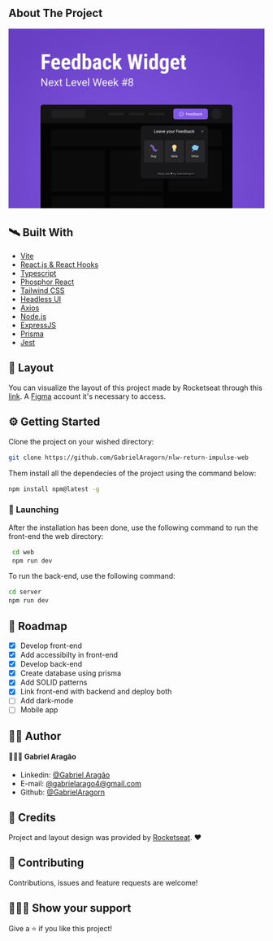 <div id="top"></div>

<!-- ABOUT THE PROJECT -->
## About The Project

[![Product Name Screen Shot][product-screenshot]](https://example.com)



<!-- This section should list any major frameworks/libraries used to bootstrap your project. Leave any add-ons/plugins for the acknowledgements section. Here are a few examples. -->

## 🛰️ Built With

* [Vite](https://tailwindcss.com/)
* [React.js & React Hooks](https://reactjs.org/)
* [Typescript](https://www.typescriptlang.org/)
* [Phosphor React](https://www.npmjs.com/package/phosphor-react)
* [Tailwind CSS](https://tailwindcss.com/)
* [Headless UI](https://headlessui.dev/)
* [Axios](https://axios-http.com/)
* [Node.js](https://nodejs.org/en/)
* [ExpressJS](https://www.npmjs.com/package/express)
* [Prisma](https://www.prisma.io/)
* [Jest](https://jestjs.io/)


<!-- LAYOUT -->
## 📐 Layout
You can visualize the layout of this project made by Rocketseat through this [link](https://www.figma.com/file/fuTrQBTUJSWDoajvWOD1CD/Feedback-Widget-(Community)?node-id=100%3A2114). A [Figma](https://www.figma.com/) account it's necessary to access.



<!-- GETTING STARTED -->
## ⚙️ Getting Started
Clone the project on your wished directory:
  ```sh
  git clone https://github.com/GabrielAragorn/nlw-return-impulse-web
  ```
  Them install all the dependecies of the project using the command below:
  ```sh
  npm install npm@latest -g
  ```
  
  ### 🚀 Launching
  
  After the installation has been done, use the following command to run the front-end the web directory:
 ```sh
  cd web
  npm run dev
  ```
  To run the back-end, use the following command:
   ```sh
  cd server
  npm run dev
  ```

<!-- ROADMAP -->
## 🔭 Roadmap

- [x] Develop front-end
- [x] Add accessibilty in front-end 
- [x] Develop back-end
- [X] Create database using prisma 
- [x] Add SOLID patterns 
- [x] Link front-end with backend and deploy both
- [ ] Add dark-mode
- [ ] Mobile app 

<!-- CONTACT -->
## 🧑‍💻 Author 
#### 👨🏼‍💻 Gabriel Aragão 
* Linkedin: [@Gabriel Aragão](https://www.linkedin.com/in/gabrielaragorn/)
* E-mail: [@gabrielarago4@gmail.com](gabrielarago4@gmail.com)
* Github: [@GabrielAragorn](https://github.com/GabrielAragorn/)

## 🍻 Credits

Project and layout design was provided by [Rocketseat](https://www.rocketseat.com.br/). ❤️

## :handshake: Contributing

Contributions, issues and feature requests are welcome!

## 👨🏿‍🚀 Show your support

Give a ⭐️ if you like this project!


<!-- PROJECT SHIELDS -->
<!--
*** I'm using markdown "reference style" links for readability.
*** Reference links are enclosed in brackets [ ] instead of parentheses ( ).
*** See the bottom of this document for the declaration of the reference variables
*** for contributors-url, forks-url, etc. This is an optional, concise syntax you may use.
*** https://www.markdownguide.org/basic-syntax/#reference-style-links
-->

<!--
[![Contributors][contributors-shield]][contributors-url]
[![Forks][forks-shield]][forks-url]
[![Stargazers][stars-shield]][stars-url]
[![Issues][issues-shield]][issues-url]
[![MIT License][license-shield]][license-url]
[![LinkedIn][linkedin-shield]][linkedin-url]
-->


<!-- PROJECT LOGO 
<br />
<div align="center">
  <a href="https://github.com/othneildrew/Best-README-Template">
    <img src="images/logo.png" alt="Logo" width="80" height="80">
  </a>

  <h3 align="center">Best-README-Template</h3>

  <p align="center">
    An awesome README template to jumpstart your projects!
    <br />
    <a href="https://github.com/othneildrew/Best-README-Template"><strong>Explore the docs »</strong></a>
    <br />
    <br />
    <a href="https://github.com/othneildrew/Best-README-Template">View Demo</a>
    ·
    <a href="https://github.com/othneildrew/Best-README-Template/issues">Report Bug</a>
    ·
    <a href="https://github.com/othneildrew/Best-README-Template/issues">Request Feature</a>
  </p>
</div>
-->


<!-- TABLE OF CONTENTS 
<details>
  <summary>Table of Contents</summary>
  <ol>
    <li>
      <a href="#about-the-project">About The Project</a>
      <ul>
        <li><a href="#built-with">Built With</a></li>
      </ul>
    </li>
    <li>
      <a href="#getting-started">Getting Started</a>
      <ul>
        <li><a href="#prerequisites">Prerequisites</a></li>
        <li><a href="#installation">Installation</a></li>
      </ul>
    </li>
    <li><a href="#usage">Usage</a></li>
    <li><a href="#roadmap">Roadmap</a></li>
    <li><a href="#contributing">Contributing</a></li>
    <li><a href="#license">License</a></li>
    <li><a href="#contact">Contact</a></li>
    <li><a href="#acknowledgments">Acknowledgments</a></li>
  </ol>
</details>
-->

<!--
## Installation

_Below is an example of how you can instruct your audience on installing and setting up your app. This template doesn't rely on any external dependencies or services._

1. Get a free API Key at [https://example.com](https://example.com)
2. Clone the repo
   ```sh
   git clone https://github.com/your_username_/Project-Name.git
   ```
3. Install NPM packages dependecies 
   ```sh
   npm install
   ```
4. Enter your API in `config.js`
   ```js
   const API_KEY = 'ENTER YOUR API';
   ```

<p align="right">(<a href="#top">back to top</a>)</p>
-->



<!-- USAGE EXAMPLES 
## Usage

Use this space to show useful examples of how a project can be used. Additional screenshots, code examples and demos work well in this space. You may also link to more resources.

_For more examples, please refer to the [Documentation](https://example.com)_

<p align="right">(<a href="#top">back to top</a>)</p> -->




<!--
See the [open issues](https://github.com/othneildrew/Best-README-Template/issues) for a full list of proposed features (and known issues).

<p align="right">(<a href="#top">back to top</a>)</p>
-->


<!-- CONTRIBUTING 
## Contributing

Contributions are what make the open source community such an amazing place to learn, inspire, and create. Any contributions you make are **greatly appreciated**.

If you have a suggestion that would make this better, please fork the repo and create a pull request. You can also simply open an issue with the tag "enhancement".
Don't forget to give the project a star! Thanks again!

1. Fork the Project
2. Create your Feature Branch (`git checkout -b feature/AmazingFeature`)
3. Commit your Changes (`git commit -m 'Add some AmazingFeature'`)
4. Push to the Branch (`git push origin feature/AmazingFeature`)
5. Open a Pull Request

<p align="right">(<a href="#top">back to top</a>)</p>

-->


<!-- LICENSE 
## License

Distributed under the MIT License. See `LICENSE.txt` for more information.

<p align="right">(<a href="#top">back to top</a>)</p>
-->

<!-- ACKNOWLEDGMENTS 
## Acknowledgments

Use this space to list resources you find helpful and would like to give credit to. I've included a few of my favorites to kick things off!

* [Choose an Open Source License](https://choosealicense.com)
* [GitHub Emoji Cheat Sheet](https://www.webpagefx.com/tools/emoji-cheat-sheet)
* [Malven's Flexbox Cheatsheet](https://flexbox.malven.co/)
* [Malven's Grid Cheatsheet](https://grid.malven.co/)
* [Img Shields](https://shields.io)
* [GitHub Pages](https://pages.github.com)
* [Font Awesome](https://fontawesome.com)
* [React Icons](https://react-icons.github.io/react-icons/search)

<p align="right">(<a href="#top">back to top</a>)</p>
-->



<!-- MARKDOWN LINKS & IMAGES -->
<!-- https://www.markdownguide.org/basic-syntax/#reference-style-links -->
[contributors-shield]: https://img.shields.io/github/contributors/othneildrew/Best-README-Template.svg?style=for-the-badge
[contributors-url]: https://github.com/othneildrew/Best-README-Template/graphs/contributors
[forks-shield]: https://img.shields.io/github/forks/othneildrew/Best-README-Template.svg?style=for-the-badge
[forks-url]: https://github.com/othneildrew/Best-README-Template/network/members
[stars-shield]: https://img.shields.io/github/stars/othneildrew/Best-README-Template.svg?style=for-the-badge
[stars-url]: https://github.com/othneildrew/Best-README-Template/stargazers
[issues-shield]: https://img.shields.io/github/issues/othneildrew/Best-README-Template.svg?style=for-the-badge
[issues-url]: https://github.com/othneildrew/Best-README-Template/issues
[license-shield]: https://img.shields.io/github/license/othneildrew/Best-README-Template.svg?style=for-the-badge
[license-url]: https://github.com/othneildrew/Best-README-Template/blob/master/LICENSE.txt
[linkedin-shield]: https://img.shields.io/badge/-LinkedIn-black.svg?style=for-the-badge&logo=linkedin&colorB=555
[linkedin-url]: https://linkedin.com/in/gabrielaragorn
[product-screenshot]: images/screenshot.png
